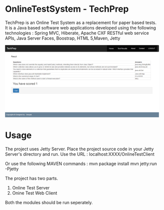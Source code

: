 # OnlineTestSystem - TechPrep
TechPrep is an Online Test System as a replacement for paper based tests. It is a Java based software web applications developed using the following technologies : Spring MVC, Hiberate, Apache CXF RESTful web service APIs, Java Server Faces, Boostrap, HTML 5,Maven, Jetty

![Alt text](/screenshots/ot_results.png?raw=true "Results")

# Usage
The project uses Jetty Server. 
Place the project source code in your Jetty Server's directory and run. Use the URL : localhost:XXXX/OnlineTestClient

Or use the following MAVEN commands : 
mvn package install
mvn jetty:run -Pjetty

The project has two parts. 
1. Online Test Server
2. Onine Test Web Client

Both the modules should be run seperately. 
